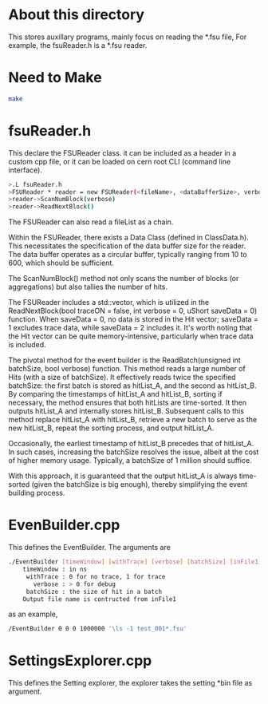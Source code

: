 # About this directory

This stores auxillary programs, mainly focus on reading the *.fsu file, For example, the fsuReader.h is a *.fsu reader. 

# Need to Make

```sh
make
```

# fsuReader.h

This declare the FSUReader class. it can be included as a header in a custom cpp file, or it can be loaded on cern root CLI (command line interface). 

```sh
>.L fsuReader.h
>FSUReader * reader = new FSUReader(<fileName>, <dataBufferSize>, verbose)
>reader->ScanNumBlock(verbose)
>reader->ReadNextBlock()
```
The FSUReader can also read a fileList as a chain.

Within the FSUReader, there exists a Data Class (defined in ClassData.h). This necessitates the specification of the data buffer size for the reader. The data buffer operates as a circular buffer, typically ranging from 10 to 600, which should be sufficient.

The ScanNumBlock() method not only scans the number of blocks (or aggregations) but also tallies the number of hits.

The FSUReader includes a std::vector<Hit>, which is utilized in the ReadNextBlock(bool traceON = false, int verbose = 0, uShort saveData = 0) function. When saveData = 0, no data is stored in the Hit vector; saveData = 1 excludes trace data, while saveData = 2 includes it. It's worth noting that the Hit vector can be quite memory-intensive, particularly when trace data is included.

The pivotal method for the event builder is the ReadBatch(unsigned int batchSize, bool verbose) function. This method reads a large number of Hits (with a size of batchSize). It effectively reads twice the specified batchSize: the first batch is stored as hitList_A, and the second as hitList_B. By comparing the timestamps of hitList_A and hitList_B, sorting if necessary, the method ensures that both hitLists are time-sorted. It then outputs hitList_A and internally stores hitList_B. Subsequent calls to this method replace hitList_A with hitList_B, retrieve a new batch to serve as the new hitList_B, repeat the sorting process, and output hitList_A.

Occasionally, the earliest timestamp of hitList_B precedes that of hitList_A. In such cases, increasing the batchSize resolves the issue, albeit at the cost of higher memory usage. Typically, a batchSize of 1 million should suffice.

With this approach, it is guaranteed that the output hitList_A is always time-sorted (given the batchSize is big enough), thereby simplifying the event building process.

# EvenBuilder.cpp

This defines the EventBuilder. The arguments are

```sh
./EventBuilder [timeWindow] [withTrace] [verbose] [batchSize] [inFile1]  [inFile2] .... 
    timeWindow : in ns 
     withTrace : 0 for no trace, 1 for trace 
       verbose : > 0 for debug  
     batchSize : the size of hit in a batch 
    Output file name is contructed from inFile1 
```

as an example, 

```sh
/EventBuilder 0 0 0 1000000 '\ls -1 test_001*.fsu'

```

# SettingsExplorer.cpp

This defines the Setting explorer, the explorer takes the setting *bin file as argument.